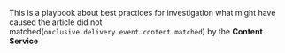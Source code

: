 This is a playbook about best practices for investigation what might have caused the article did not matched(`onclusive.delivery.event.content.matched`) by the **Content Service** 